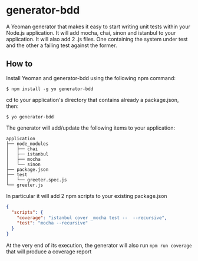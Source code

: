 # generator-bdd

A Yeoman generator that makes it easy to start writing unit tests within your Node.js application.
It will add mocha, chai, sinon and istanbul to your application.
It will also add 2 .js files. One containing the system under test and the other a failing test against the former.

## How to

Install Yeoman and generator-bdd using the following npm command:

```
$ npm install -g yo generator-bdd
```

cd to your application's directory that contains already a package.json, then:

```
$ yo generator-bdd
```

The generator will add/update the following items to your application:

```
application
├── node_modules
│   ├── chai
│   ├── istanbul
│   ├── mocha
│   └── sinon
├── package.json
├── test
│   └── greeter.spec.js
└── greeter.js
```

In particular it will add 2 npm scripts to your existing package.json

```json
{
  "scripts": {
    "coverage": "istanbul cover _mocha test --  --recursive",
    "test": "mocha --recursive"
  }
}
```

At the very end of its execution, the generator will also run `npm run coverage` that will produce a coverage report